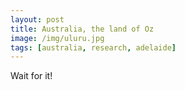 ```yaml
---
layout: post
title: Australia, the land of Oz
image: /img/uluru.jpg
tags: [australia, research, adelaide]
---
```


Wait for it!